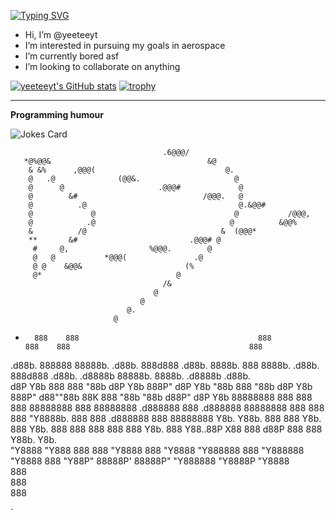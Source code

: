 [![Typing SVG](https://readme-typing-svg.demolab.com?font=Fira+Code&duration=3000&pause=500&width=435&lines=Hi%2C+I'm+yeeteeyt;Engineer%2C+programmer%2C+and+designer;CEO+of+ethereal+aerospace;Est.+2020)](https://git.io/typing-svg)



-  Hi, I’m @yeeteeyt
-  I’m interested in pursuing my goals in aerospace
-  I’m currently bored asf
-  I’m looking to collaborate on anything

[![yeeteeyt's GitHub stats](https://github-readme-stats.vercel.app/api?username=yeeteeyt&theme=transparent)](https://github.com/yeeteeyt/github-readme-stats)
[![trophy](https://github-profile-trophy.vercel.app/?username=yeeteeyt&theme=onedark)](https://github.com/ryo-ma/github-profile-trophy)

---
**Programming humour**

![Jokes Card](https://readme-jokes.vercel.app/api?hideBorder&theme=cobalt&qColor=%23944bcc&aColor=%23bbdb51)


                                      .6@@@/                                    
       *@%@@&                                   &@                              
        & &%      ,@@@(                             @.                          
        @   .@              (@@&.                     @                         
        @      @                     .@@@#             @                        
        @        &#                            /@@@.   @                        
        @          .@                                  @.&@@#                   
        @             @                               @           /@@@,         
        @            .@                              @          &@@%            
        &          /@                              &  (@@@*                     
        **       &#                         .@@@# @                             
         #     @,                  %@@@.        @                               
         @   @           *@@@(               .@                                 
         @ @    &@@&                       (%                                   
         @*                              @                                      
                                      /&                                        
                                    @                                           
                                 @                                              
                              @.                                                
                           @                                  
                           



 -                                                                                   
         888    888                                        888                                                                                                      888    888                                        888                                                                                    
 .d88b.  888888 88888b.   .d88b.  888d888 .d88b.   8888b.  888       8888b.   .d88b.  888d888 .d88b.  .d8888b  88888b.   8888b.   .d8888b .d88b.  
d8P  Y8b 888    888 "88b d8P  Y8b 888P"  d8P  Y8b     "88b 888          "88b d8P  Y8b 888P"  d88""88b 88K      888 "88b     "88b d88P"   d8P  Y8b 
88888888 888    888  888 88888888 888    88888888 .d888888 888      .d888888 88888888 888    888  888 "Y8888b. 888  888 .d888888 888     88888888 
Y8b.     Y88b.  888  888 Y8b.     888    Y8b.     888  888 888      888  888 Y8b.     888    Y88..88P      X88 888 d88P 888  888 Y88b.   Y8b.     
 "Y8888   "Y888 888  888  "Y8888  888     "Y8888  "Y888888 888      "Y888888  "Y8888  888     "Y88P"   88888P' 88888P"  "Y888888  "Y8888P "Y8888  
                                                                                                               888                                
                                                                                                               888                                
                                                                                                               888                                



<!---
yeeteeyt/yeeteeyt is a ✨ special ✨ repository because its `README.md` (this file) appears on your GitHub profile.
You can click the Preview link to take a look at your changes.
--->
`
